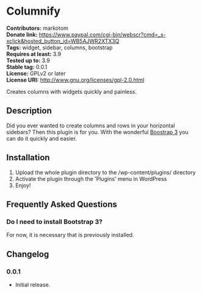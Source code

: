 # Columnify #
**Contributors:** markotom  
**Donate link:** https://www.paypal.com/cgi-bin/webscr?cmd=_s-xclick&hosted_button_id=WB5AJWR2XTX3Q  
**Tags:** widget, sidebar, columns, bootstrap  
**Requires at least:** 3.9  
**Tested up to:** 3.9  
**Stable tag:** 0.0.1  
**License:** GPLv2 or later  
**License URI:** http://www.gnu.org/licenses/gpl-2.0.html  

Creates columns with widgets quickly and painless.

## Description ##

Did you ever wanted to create columns and rows in your horizontal sidebars? Then this plugin is for you. With the wonderful [Boostrap 3](http://getbootstrap.com) you can do it quickly and easier.

## Installation ##

1. Upload the whole plugin directory to the /wp-content/plugins/ directory
2. Activate the plugin through the 'Plugins' menu in WordPress
3. Enjoy!

## Frequently Asked Questions ##

### Do I need to install Bootstrap 3? ###

For now, it is necessary that is previously installed.

## Changelog ##

### 0.0.1 ###
* Initial release.
